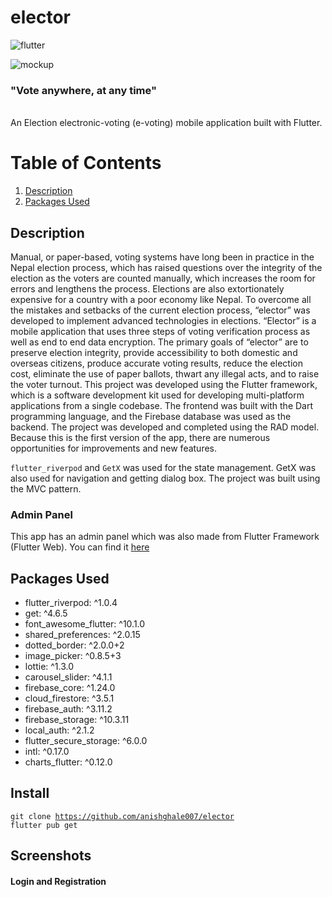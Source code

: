 # elector
![flutter](https://img.shields.io/badge/Platform-Flutter-02569B?logo=flutter)

![mockup](https://user-images.githubusercontent.com/72159017/220967706-531ae1a2-4633-4622-a566-d2eddc0469d3.jpg)

<h3> "Vote anywhere, at any time" </h3> <br>
An Election electronic-voting (e-voting) mobile application built with Flutter.

# Table of Contents

1. [Description](#Description)
2. [Packages Used](#PackagesUsed)

## Description   <a name="Description"></a> 

<div id="Description">
Manual, or paper-based, voting systems have long been in practice in the Nepal election process, which has raised questions over the integrity of the election as the voters are counted manually, which increases the room for errors and lengthens the process. Elections are also extortionately expensive for a country with a poor economy like Nepal. To overcome all the mistakes and setbacks of the current election process, “elector” was developed to implement advanced technologies in elections. “Elector” is a mobile application that uses three steps of voting verification process as well as end to end data encryption. The primary goals of “elector” are to preserve election integrity, provide accessibility to both domestic and overseas citizens, produce accurate voting results, reduce the election cost, eliminate the use of paper ballots, thwart any illegal acts, and to raise the voter turnout. This project was developed using the Flutter framework, which is a software development kit used for developing multi-platform applications from a single codebase. The frontend was built with the Dart programming language, and the Firebase database was used as the backend. The project was developed and completed using the RAD model. Because this is the first version of the app, there are numerous opportunities for improvements and new features.

<code>flutter_riverpod</code> and <code>GetX</code> was used for the state management. GetX was also used for navigation and getting dialog box. The project was built using the MVC pattern. 
  
### Admin Panel 
  
This app has an admin panel which was also made from Flutter Framework (Flutter Web). You can find it <a href="https://github.com/anishghale007/elector">here</a>

## Packages Used  <a name="PackagesUsed"></a>

<div id="PackagesUsed">
  
* flutter_riverpod: ^1.0.4
* get: ^4.6.5
* font_awesome_flutter: ^10.1.0
* shared_preferences: ^2.0.15
* dotted_border: ^2.0.0+2
* image_picker: ^0.8.5+3
* lottie: ^1.3.0
* carousel_slider: ^4.1.1
* firebase_core: ^1.24.0
* cloud_firestore: ^3.5.1
* firebase_auth: ^3.11.2
* firebase_storage: ^10.3.11
* local_auth: ^2.1.2
* flutter_secure_storage: ^6.0.0
* intl: ^0.17.0
* charts_flutter: ^0.12.0


## Install
  
  <code>git clone https://github.com/anishghale007/elector
    flutter pub get </code>
  
## Screenshots

#### Login and Registration 




